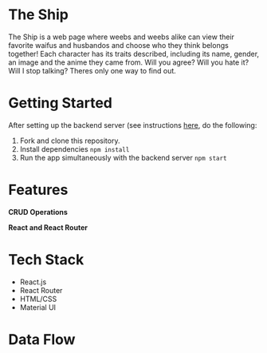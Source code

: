 # The Ship

The Ship is a web page where weebs and weebs alike can view their favorite waifus and husbandos and choose who they think belongs together! Each character has its traits described, including its name, gender, an image and the anime they came from.
Will you agree? Will you hate it? Will I stop talking?
Theres only one way to find out.

# Getting Started

After setting up the backend server (see instructions [here](https://github.com/bro-san/phase-3-the-SHIP-backend), do the following:

1. Fork and clone this repository.
2. Install dependencies `npm install`
3. Run the app simultaneously with the backend server `npm start`

# Features

**CRUD Operations**

<!-- - With a form, create an entry for a cat that has an age, gender, size, breed, and image.
- Using a favorite button, the user can "favorite" a cat and add it to the favorite section.
- If the user accidently messes up when creating a cat entry, they can delete that entry. -->

**React and React Router**

<!-- - Organize code structure by separating components into folder
- Organize web page by separating components through the NavBar
- Utilize inverse data flow by sending props between parent and child components -->

# Tech Stack

- React.js
- React Router
- HTML/CSS
- Material UI

# Data Flow

<!-- ```
                                index
                                  |
                                 App
                __________________|_____________________________
               |         |        |          |         |        |
              Header   NavBar   SBro   Favorites   Home      Form
                            ______|______    |                  |
                           |             |   |                  |
                      OptionPicker  CatContainer             OptionPicker
                                         |
                                      CatItem
``` -->
